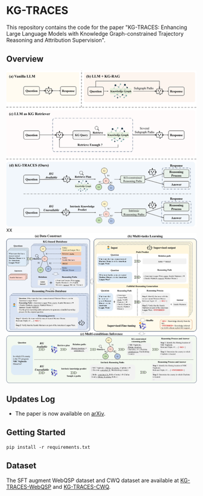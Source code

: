 # KG-TRACES
This repository contains the code for the paper "KG-TRACES: Enhancing Large Language Models with Knowledge Graph-constrained Trajectory Reasoning and Attribution Supervision".

## Overview
<img src="assets/teaser.png" width="600" style="display: block; margin: 0 auto;">
xx

<img src="assets/method.png" width="600" style="display: block; margin: 0 auto;">


## Updates Log
- The paper is now available on [arXiv](https://arxiv.org/abs/2506.00783).


## Getting Started
```
pip install -r requirements.txt
```

## Dataset
The SFT augment WebQSP dataset and CWQ dataset are available at [KG-TRACES-WebQSP](https://huggingface.co/datasets/Edaizi/KG-TRACES-WebQSP) and [KG-TRACES-CWQ](https://huggingface.co/datasets/Edaizi/KG-TRACES-CWQ). 


